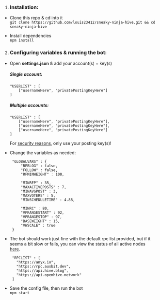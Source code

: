 1. ### Installation:
* Clone this repo & cd into it <br>
`git clone https://github.com/louis23412/sneaky-ninja-hive.git && cd sneaky-ninja-hive` <br>

* Install dependencies <br>
`npm install`

2. ### Configuring variables & running the bot:
* Open __settings.json__ & add your account(s) + key(s) <br>
   ##### Single account: <br>
   ```
   "USERLIST" : [
       ["usernameHere", "privatePostingKeyHere"]
   ]
   ```
   
   ##### Multiple accounts: <br>
   ```
   "USERLIST" : [
       ["usernameHere", "privatePostingKeyHere"],
       ["usernameHere", "privatePostingKeyHere"],
       ["usernameHere", "privatePostingKeyHere"]
   ]
   ```
   For [security reasons](https://hive.blog/faq.html#Why_should_I_be_careful_with_my_master_password), only use your posting key(s)!
   
* Change the variables as needed:
   ```
    "GLOBALVARS" : {
        "REBLOG" : false,
        "FOLLOW" : false,
        "RFMINWEIGHT" : 100,

        "MINREP" : 35,
        "MAXACTIVEPOSTS" : 7,
        "MINAVGPOST" : 3,
        "MAXVOTERS" : 5,
        "MINSCHEDULETIME" : 4.88,

        "MINRC" : 80,
        "VPRANGESTART" : 92,
        "VPRANGESTOP" : 97,
        "BASEWEIGHT" : 15,
        "VWSCALE" : true
    }
   ```

* The bot should work just fine with the default rpc list provided, but if it seems a bit slow or fails, you can view the status of all active nodes [here](https://beacon.peakd.com/).

   ```
    "RPCLIST" : [
      "https://anyx.io",
      "https://rpc.ausbit.dev",
      "https://api.hive.blog",
      "https://api.openhive.network"
    ]
   ```
   
* Save the config file, then run the bot <br>
   `npm start`